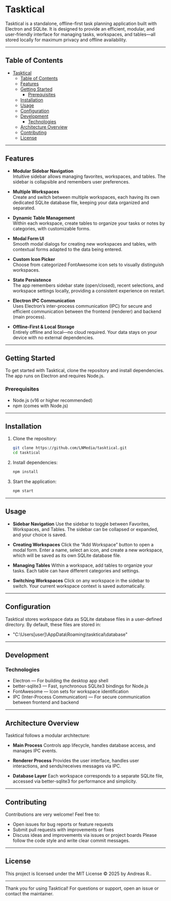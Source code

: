 # Tasktical

Tasktical is a standalone, offline-first task planning application built with Electron and SQLite. It is designed to provide an efficient, modular, and user-friendly interface for managing tasks, workspaces, and tables—all stored locally for maximum privacy and offline availability.

---

## Table of Contents

- [Tasktical](#tasktical)
  - [Table of Contents](#table-of-contents)
  - [Features](#features)
  - [Getting Started](#getting-started)
    - [Prerequisites](#prerequisites)
  - [Installation](#installation)
  - [Usage](#usage)
  - [Configuration](#configuration)
  - [Development](#development)
    - [Technologies](#technologies)
  - [Architecture Overview](#architecture-overview)
  - [Contributing](#contributing)
  - [License](#license)

---

## Features

- **Modular Sidebar Navigation**  
  Intuitive sidebar allows managing favorites, workspaces, and tables. The sidebar is collapsible and remembers user preferences.

- **Multiple Workspaces**  
  Create and switch between multiple workspaces, each having its own dedicated SQLite database file, keeping your data organized and separated.

- **Dynamic Table Management**  
  Within each workspace, create tables to organize your tasks or notes by categories, with customizable forms.

- **Modal Form UI**  
  Smooth modal dialogs for creating new workspaces and tables, with contextual forms adapted to the data being entered.

- **Custom Icon Picker**  
  Choose from categorized FontAwesome icon sets to visually distinguish workspaces.

- **State Persistence**  
  The app remembers sidebar state (open/closed), recent selections, and workspace settings locally, providing a consistent experience on restart.

- **Electron IPC Communication**  
  Uses Electron’s inter-process communication (IPC) for secure and efficient communication between the frontend (renderer) and backend (main process).

- **Offline-First & Local Storage**  
  Entirely offline and local—no cloud required. Your data stays on your device with no external dependencies.

---

## Getting Started

To get started with Tasktical, clone the repository and install dependencies. The app runs on Electron and requires Node.js.

### Prerequisites

- Node.js (v16 or higher recommended)  
- npm (comes with Node.js)  

---

## Installation

1. Clone the repository:

   ```bash
   git clone https://github.com/LNMedia/tasktical.git
   cd tasktical

2. Install dependencies:
    ```bash
    npm install

3. Start the application:
    ```bash
    npm start

---

## Usage

- **Sidebar Navigation**
  Use the sidebar to toggle between Favorites, Workspaces, and Tables. The sidebar can be collapsed or expanded, and your choice is saved.

- **Creating Workspaces**
  Click the “Add Workspace” button to open a modal form. Enter a name, select an icon, and create a new workspace, which will be saved as its own SQLite database file.

- **Managing Tables**
  Within a workspace, add tables to organize your tasks. Each table can have different categories and settings.

- **Switching Workspaces**
  Click on any workspace in the sidebar to switch. Your current workspace context is saved automatically.

---

## Configuration

Tasktical stores workspace data as SQLite database files in a user-defined directory. By default, these files are stored in:
- "C:\Users\[user]\AppData\Roaming\tasktical\database"

---

## Development

### Technologies
- Electron — For building the desktop app shell
- better-sqlite3 — Fast, synchronous SQLite3 bindings for Node.js
- FontAwesome — Icon sets for workspace identification
- IPC (Inter-Process Communication) — For secure communication between frontend and backend

---

## Architecture Overview
Tasktical follows a modular architecture:

- **Main Process**
  Controls app lifecycle, handles database access, and manages IPC events.

- **Renderer Process**
  Provides the user interface, handles user interactions, and sends/receives messages via IPC.

- **Database Layer**
  Each workspace corresponds to a separate SQLite file, accessed via better-sqlite3 for performance and simplicity.

--- 

## Contributing
Contributions are very welcome! Feel free to:
- Open issues for bug reports or feature requests
- Submit pull requests with improvements or fixes
- Discuss ideas and improvements via issues or project boards
Please follow the code style and write clear commit messages.

---

## License
This project is licensed under the MIT License © 2025 by Andreas R..

---

Thank you for using Tasktical! For questions or support, open an issue or contact the maintainer.
